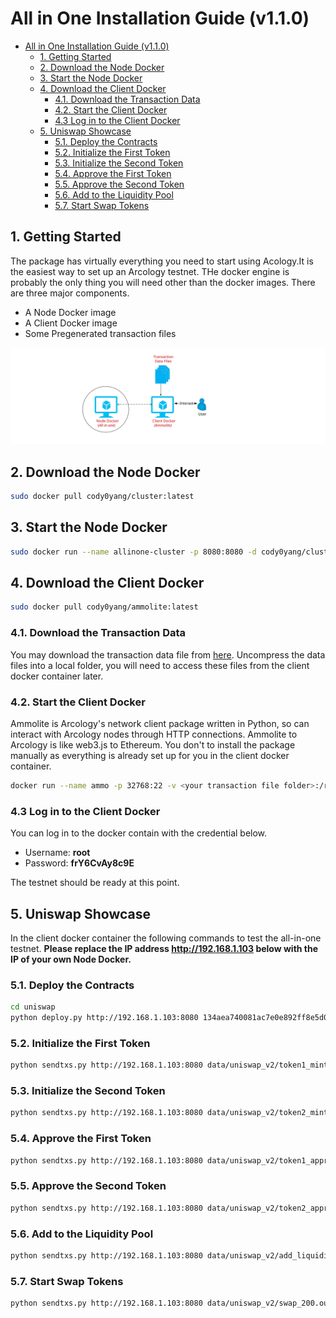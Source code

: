 # All in One Installation Guide (v1.1.0)

- [All in One Installation Guide (v1.1.0)](#all-in-one-installation-guide-v110)
  - [1. Getting Started](#1-getting-started)
  - [2. Download the Node Docker](#2-download-the-node-docker)
  - [3. Start the Node Docker](#3-start-the-node-docker)
  - [4. Download the Client Docker](#4-download-the-client-docker)
    - [4.1. Download the Transaction Data](#41-download-the-transaction-data)
    - [4.2. Start the Client Docker](#42-start-the-client-docker)
    - [4.3 Log in to the Client Docker](#43-log-in-to-the-client-docker)
  - [5. Uniswap Showcase](#5-uniswap-showcase)
    - [5.1. Deploy the Contracts](#51-deploy-the-contracts)
    - [5.2. Initialize the First Token](#52-initialize-the-first-token)
    - [5.3. Initialize the Second Token](#53-initialize-the-second-token)
    - [5.4. Approve the First Token](#54-approve-the-first-token)
    - [5.5. Approve the Second Token](#55-approve-the-second-token)
    - [5.6. Add to the Liquidity Pool](#56-add-to-the-liquidity-pool)
    - [5.7. Start Swap Tokens](#57-start-swap-tokens)


## 1. Getting Started

The package has virtually everything you need to start using Acology.It is the easiest way to set up an Arcology testnet. THe docker engine is probably the only thing you will need other than the docker images. There are three major components.

- A Node Docker image
- A Client Docker image
- Some Pregenerated transaction files

![alt text](./img/testnet/docker-relationship.svg)


## 2. Download the Node Docker

```sh
sudo docker pull cody0yang/cluster:latest
```

## 3. Start the Node Docker

```sh
sudo docker run --name allinone-cluster -p 8080:8080 -d cody0yang/cluster:latest /root/dstart.sh
```

## 4. Download the Client Docker

```sh
sudo docker pull cody0yang/ammolite:latest
```

### 4.1. Download the Transaction Data

You may download the transaction data file from [here](./data/pregen_tx.tar). Uncompress the data files into a local folder, you will need to access these files from the client docker container later.

### 4.2. Start the Client Docker

Ammolite is Arcology's network client package written in Python, so can interact with Arcology nodes through HTTP connections. Ammolite to Arcology is like web3.js to Ethereum. You don't to install the package manually as everything is already set up for you in the client docker container.

```sh
docker run --name ammo -p 32768:22 -v <your transaction file folder>:/root/data  -d cody0yang/ammolite /usr/sbin/sshd  -D
```

### 4.3 Log in to the Client Docker

You can log in to the docker contain with the credential below.

- Username: **root**
- Password: **frY6CvAy8c9E**

The testnet should be ready at this point. 

## 5. Uniswap Showcase

In the client docker container the following commands to test the all-in-one testnet. **Please replace the IP address http://192.168.1.103 below with the IP of your own Node Docker.**

### 5.1. Deploy the Contracts

```sh
cd uniswap
python deploy.py http://192.168.1.103:8080 134aea740081ac7e0e892ff8e5d0a763ec400fcd34bae70bcfe6dae3aceeb7f0
```

### 5.2. Initialize the First Token

```sh
python sendtxs.py http://192.168.1.103:8080 data/uniswap_v2/token1_mint_200.out
```

### 5.3. Initialize the Second Token

```sh
python sendtxs.py http://192.168.1.103:8080 data/uniswap_v2/token2_mint_200.out
```

### 5.4. Approve the First Token

```sh
python sendtxs.py http://192.168.1.103:8080 data/uniswap_v2/token1_approve_200.out
```

### 5.5. Approve the Second Token

```sh
python sendtxs.py http://192.168.1.103:8080 data/uniswap_v2/token2_approve_200.out
```

### 5.6. Add to the Liquidity Pool

```sh
python sendtxs.py http://192.168.1.103:8080 data/uniswap_v2/add_liquidity_200.out
```

### 5.7. Start Swap Tokens

```sh
python sendtxs.py http://192.168.1.103:8080 data/uniswap_v2/swap_200.out
```